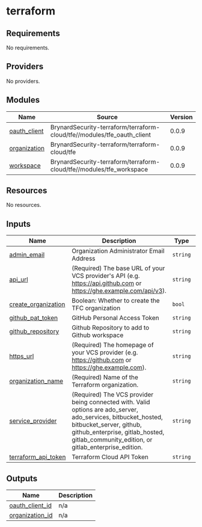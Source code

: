 # terraform

<!-- BEGINNING OF PRE-COMMIT-TERRAFORM DOCS HOOK -->
## Requirements

No requirements.

## Providers

No providers.

## Modules

| Name | Source | Version |
|------|--------|---------|
| <a name="module_oauth_client"></a> [oauth\_client](#module\_oauth\_client) | BrynardSecurity-terraform/terraform-cloud/tfe//modules/tfe_oauth_client | 0.0.9 |
| <a name="module_organization"></a> [organization](#module\_organization) | BrynardSecurity-terraform/terraform-cloud/tfe | 0.0.9 |
| <a name="module_workspace"></a> [workspace](#module\_workspace) | BrynardSecurity-terraform/terraform-cloud/tfe//modules/tfe_workspace | 0.0.9 |

## Resources

No resources.

## Inputs

| Name | Description | Type | Default | Required |
|------|-------------|------|---------|:--------:|
| <a name="input_admin_email"></a> [admin\_email](#input\_admin\_email) | Organization Administrator Email Address | `string` | n/a | yes |
| <a name="input_api_url"></a> [api\_url](#input\_api\_url) | (Required) The base URL of your VCS provider's API (e.g. https://api.github.com or https://ghe.example.com/api/v3). | `string` | `"https://api.github.com"` | no |
| <a name="input_create_organization"></a> [create\_organization](#input\_create\_organization) | Boolean: Whether to create the TFC organization | `bool` | `true` | no |
| <a name="input_github_pat_token"></a> [github\_pat\_token](#input\_github\_pat\_token) | GitHub Personal Access Token | `string` | n/a | yes |
| <a name="input_github_repository"></a> [github\_repository](#input\_github\_repository) | Github Repository to add to Github workspace | `string` | n/a | yes |
| <a name="input_https_url"></a> [https\_url](#input\_https\_url) | (Required) The homepage of your VCS provider (e.g. https://github.com or https://ghe.example.com). | `string` | `"https://github.com"` | no |
| <a name="input_organization_name"></a> [organization\_name](#input\_organization\_name) | (Required) Name of the Terraform organization. | `string` | n/a | yes |
| <a name="input_service_provider"></a> [service\_provider](#input\_service\_provider) | (Required) The VCS provider being connected with. Valid options are ado\_server, ado\_services, bitbucket\_hosted, bitbucket\_server, github, github\_enterprise, gitlab\_hosted, gitlab\_community\_edition, or gitlab\_enterprise\_edition. | `string` | `"github"` | no |
| <a name="input_terraform_api_token"></a> [terraform\_api\_token](#input\_terraform\_api\_token) | Terraform Cloud API Token | `string` | n/a | yes |

## Outputs

| Name | Description |
|------|-------------|
| <a name="output_oauth_client_id"></a> [oauth\_client\_id](#output\_oauth\_client\_id) | n/a |
| <a name="output_organization_id"></a> [organization\_id](#output\_organization\_id) | n/a |
<!-- END OF PRE-COMMIT-TERRAFORM DOCS HOOK -->
